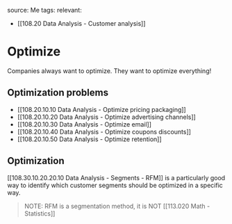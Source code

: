 source: Me
tags: 
relevant: 
- [[108.20 Data Analysis - Customer analysis]]

# Optimize

Companies always want to optimize. They want to optimize everything!

## Optimization problems
- [[108.20.10.10 Data Analysis - Optimize pricing packaging]]
- [[108.20.10.20 Data Analysis - Optimize advertising channels]]
- [[108.20.10.30 Data Analysis - Optimize email]]
- [[108.20.10.40 Data Analysis - Optimize coupons discounts]]
- [[108.20.10.50 Data Analysis - Optimize retention]]

## Optimization 

[[108.30.10.20.20.10 Data Analysis - Segments - RFM]] is a particularly good way to identify which customer segments should be optimized in a specific way.
> NOTE: RFM is a segmentation method, it is NOT [[113.020 Math - Statistics]]



